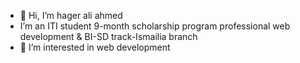 - 👋 Hi, I’m hager ali ahmed
- I’m an ITI student 9-month scholarship program professional web development & BI-SD track-Ismailia branch
- 👀 I’m interested in web development



